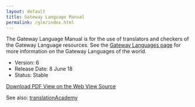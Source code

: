 ```yaml
---
layout: default
title: Gateway Language Manual
permalink: /glm/index.html
---
```


The Gateway Language Manual is for the use of translators and checkers of the Gateway Language resources. See the [Gateway Languages page](/gateway/) for more information on the Gateway Languages of the world.

* Version: 6
* Release Date: 8 June 18
* Status: Stable

<div class="text-center">
 <p>
  <a class="btn btn-dark btn-sm" href="http://readthedocs.org/projects/gl-manual/downloads/pdf/v6/" title="Gateway Language Manual PDF">
   <i class="fa fa-file-pdf-o"></i> Download PDF
  </a>
  <a class="btn btn-dark btn-sm" href="https://gl-manual.readthedocs.io/en/v6/" title="Gateway Language Manual Web">
   <i class="fa fa-globe"></i> View on the Web
  </a>
  <a class="btn btn-dark btn-sm" href="https://git.door43.org/unfoldingWord/en_glm" title="Gateway Language Manual Source">
   <i class="fa fa-archive"></i> View Source
  </a>
 </p>
</div>

See also: [translationAcademy](/academy/)
